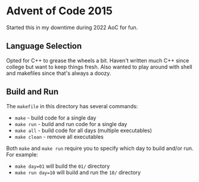 # Advent of Code 2015

Started this in my downtime during 2022 AoC for fun.

## Language Selection

Opted for C++ to grease the wheels a bit. Haven't written much C++ since college but want to keep things fresh. Also wanted to play around with shell and makefiles since that's always a doozy.

## Build and Run

The `makefile` in this directory has several commands:

- `make` - build code for a single day
- `make run` - build and run code for a single day
- `make all` - build code for all days (multiple executables)
- `make clean` - remove all executables

Both `make` and `make run` require you to specify which day to build and/or run. For example:

- `make day=01` will build the `01/` directory
- `make run day=10` will build and run the `10/` directory
